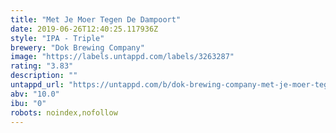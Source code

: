 ```yaml
---
title: "Met Je Moer Tegen De Dampoort"
date: 2019-06-26T12:40:25.117936Z
style: "IPA - Triple"
brewery: "Dok Brewing Company"
image: "https://labels.untappd.com/labels/3263287"
rating: "3.83"
description: ""
untappd_url: "https://untappd.com/b/dok-brewing-company-met-je-moer-tegen-de-dampoort/3263287"
abv: "10.0"
ibu: "0"
robots: noindex,nofollow
---
```

